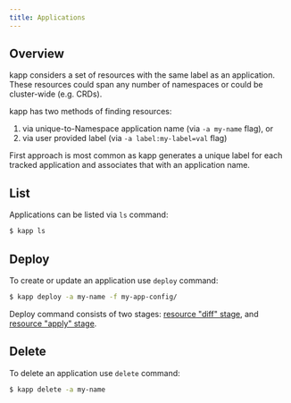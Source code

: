 ```yaml
---
title: Applications
---
```


## Overview

kapp considers a set of resources with the same label as an application. These resources could span any number of namespaces or could be cluster-wide (e.g. CRDs).

kapp has two methods of finding resources:

1. via unique-to-Namespace application name (via `-a my-name` flag), or
2. via user provided label (via `-a label:my-label=val` flag)

First approach is most common as kapp generates a unique label for each tracked application and associates that with an application name.

## List

Applications can be listed via `ls` command:

```bash
$ kapp ls
```

## Deploy

To create or update an application use `deploy` command:

```bash
$ kapp deploy -a my-name -f my-app-config/
```

Deploy command consists of two stages: [resource "diff" stage](diff.md), and [resource "apply" stage](apply.md).

## Delete

To delete an application use `delete` command:

```bash
$ kapp delete -a my-name
```
